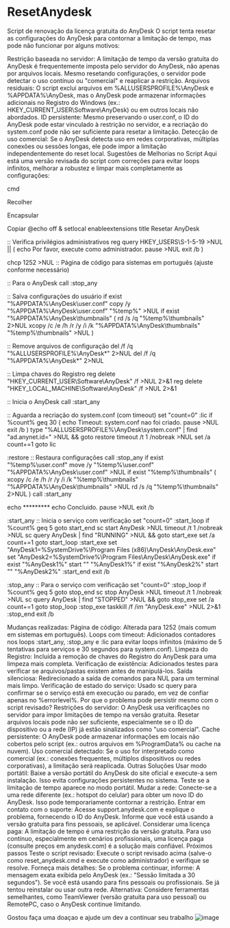 # ResetAnydesk
Script de renovação da licença gratuita do AnyDesk
O script tenta resetar as configurações do AnyDesk para contornar a limitação de tempo, mas pode não funcionar por alguns motivos:

Restrição baseada no servidor: A limitação de tempo da versão gratuita do AnyDesk é frequentemente imposta pelo servidor do AnyDesk, não apenas por arquivos locais. Mesmo resetando configurações, o servidor pode detectar o uso contínuo ou "comercial" e reaplicar a restrição.
Arquivos residuais: O script exclui arquivos em %ALLUSERSPROFILE%\AnyDesk e %APPDATA%\AnyDesk, mas o AnyDesk pode armazenar informações adicionais no Registro do Windows (ex.: HKEY_CURRENT_USER\Software\AnyDesk) ou em outros locais não abordados.
ID persistente: Mesmo preservando o user.conf, o ID do AnyDesk pode estar vinculado à restrição no servidor, e a recriação do system.conf pode não ser suficiente para resetar a limitação.
Detecção de uso comercial: Se o AnyDesk detecta uso em redes corporativas, múltiplas conexões ou sessões longas, ele pode impor a limitação independentemente do reset local.
Sugestões de Melhorias no Script
Aqui está uma versão revisada do script com correções para evitar loops infinitos, melhorar a robustez e limpar mais completamente as configurações:

cmd

Recolher

Encapsular

Copiar
@echo off & setlocal enableextensions
title Resetar AnyDesk

:: Verifica privilégios administrativos
reg query HKEY_USERS\S-1-5-19 >NUL || (
    echo Por favor, execute como administrador.
    pause >NUL
    exit /b
)

chcp 1252 >NUL :: Página de código para sistemas em português (ajuste conforme necessário)

:: Para o AnyDesk
call :stop_any

:: Salva configurações do usuário
if exist "%APPDATA%\AnyDesk\user.conf" copy /y "%APPDATA%\AnyDesk\user.conf" "%temp%\" >NUL
if exist "%APPDATA%\AnyDesk\thumbnails" (
    rd /s /q "%temp%\thumbnails" 2>NUL
    xcopy /c /e /h /r /y /i /k "%APPDATA%\AnyDesk\thumbnails" "%temp%\thumbnails" >NUL
)

:: Remove arquivos de configuração
del /f /q "%ALLUSERSPROFILE%\AnyDesk\*" 2>NUL
del /f /q "%APPDATA%\AnyDesk\*" 2>NUL

:: Limpa chaves do Registro
reg delete "HKEY_CURRENT_USER\Software\AnyDesk" /f >NUL 2>&1
reg delete "HKEY_LOCAL_MACHINE\Software\AnyDesk" /f >NUL 2>&1

:: Inicia o AnyDesk
call :start_any

:: Aguarda a recriação do system.conf (com timeout)
set "count=0"
:lic
if %count% geq 30 (
    echo Timeout: system.conf nao foi criado.
    pause >NUL
    exit /b
)
type "%ALLUSERSPROFILE%\AnyDesk\system.conf" | find "ad.anynet.id=" >NUL && goto restore
timeout /t 1 /nobreak >NUL
set /a count+=1
goto lic

:restore
:: Restaura configurações
call :stop_any
if exist "%temp%\user.conf" move /y "%temp%\user.conf" "%APPDATA%\AnyDesk\user.conf" >NUL
if exist "%temp%\thumbnails" (
    xcopy /c /e /h /r /y /i /k "%temp%\thumbnails" "%APPDATA%\AnyDesk\thumbnails" >NUL
    rd /s /q "%temp%\thumbnails" 2>NUL
)
call :start_any

echo *********
echo Concluido.
pause >NUL
exit /b

:start_any
:: Inicia o serviço com verificação
set "count=0"
:start_loop
if %count% geq 5 goto start_end
sc start AnyDesk >NUL
timeout /t 1 /nobreak >NUL
sc query AnyDesk | find "RUNNING" >NUL && goto start_exe
set /a count+=1
goto start_loop
:start_exe
set "AnyDesk1=%SystemDrive%\Program Files (x86)\AnyDesk\AnyDesk.exe"
set "AnyDesk2=%SystemDrive%\Program Files\AnyDesk\AnyDesk.exe"
if exist "%AnyDesk1%" start "" "%AnyDesk1%"
if exist "%AnyDesk2%" start "" "%AnyDesk2%"
:start_end
exit /b

:stop_any
:: Para o serviço com verificação
set "count=0"
:stop_loop
if %count% geq 5 goto stop_end
sc stop AnyDesk >NUL
timeout /t 1 /nobreak >NUL
sc query AnyDesk | find "STOPPED" >NUL && goto stop_exe
set /a count+=1
goto stop_loop
:stop_exe
taskkill /f /im "AnyDesk.exe" >NUL 2>&1
:stop_end
exit /b

Mudanças realizadas:
Página de código: Alterada para 1252 (mais comum em sistemas em português).
Loops com timeout: Adicionados contadores nos loops :start_any, :stop_any e :lic para evitar loops infinitos (máximo de 5 tentativas para serviços e 30 segundos para system.conf).
Limpeza do Registro: Incluída a remoção de chaves do Registro do AnyDesk para uma limpeza mais completa.
Verificação de existência: Adicionados testes para verificar se arquivos/pastas existem antes de manipulá-los.
Saída silenciosa: Redirecionado a saída de comandos para NUL para um terminal mais limpo.
Verificação de estado do serviço: Usado sc query para confirmar se o serviço está em execução ou parado, em vez de confiar apenas no %errorlevel%.
Por que o problema pode persistir mesmo com o script revisado?
Restrições do servidor: O AnyDesk usa verificações no servidor para impor limitações de tempo na versão gratuita. Resetar arquivos locais pode não ser suficiente, especialmente se o ID do dispositivo ou a rede (IP) já estão sinalizados como "uso comercial".
Cache persistente: O AnyDesk pode armazenar informações em locais não cobertos pelo script (ex.: outros arquivos em %ProgramData% ou cache na nuvem).
Uso comercial detectado: Se o uso for interpretado como comercial (ex.: conexões frequentes, múltiplos dispositivos ou redes corporativas), a limitação será reaplicada.
Outras Soluções
Usar modo portátil:
Baixe a versão portátil do AnyDesk do site oficial e execute-a sem instalação. Isso evita configurações persistentes no sistema.
Teste se a limitação de tempo aparece no modo portátil.
Mudar a rede:
Conecte-se a uma rede diferente (ex.: hotspot do celular) para obter um novo ID do AnyDesk. Isso pode temporariamente contornar a restrição.
Entrar em contato com o suporte:
Acesse support.anydesk.com e explique o problema, fornecendo o ID do AnyDesk. Informe que você está usando a versão gratuita para fins pessoais, se aplicável.
Considerar uma licença paga:
A limitação de tempo é uma restrição da versão gratuita. Para uso contínuo, especialmente em cenários profissionais, uma licença paga (consulte preços em anydesk.com) é a solução mais confiável.
Próximos passos
Teste o script revisado: Execute o script revisado acima (salve-o como reset_anydesk.cmd e execute como administrador) e verifique se resolve.
Forneça mais detalhes: Se o problema continuar, informe:
A mensagem exata exibida pelo AnyDesk (ex.: "Sessão limitada a 30 segundos").
Se você está usando para fins pessoais ou profissionais.
Se já tentou reinstalar ou usar outra rede.
Alternativa: Considere ferramentas semelhantes, como TeamViewer (versão gratuita para uso pessoal) ou RemotePC, caso o AnyDesk continue limitando.

Gostou faça uma doaçao e ajude um dev a continuar seu trabalho
![image](https://github.com/user-attachments/assets/11c3956b-7fb8-457f-ad38-fa737a3c9d53)
